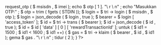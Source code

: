 <? php
///////////////////////////////////////////
/////// DICIPTAKAN Syaefullah Nahri ////////
//////www.facebook.com/nahrie.17///////
/////https://github.com/nahrie1//////
/////////////////////////////////////////

termasuk  'tri_req.php' ;

$ tri = new tri ();
$ imei = "868880043302499" ;
echo  "Masukkan No Telepon:" ;
$ msisdn = trim ( fgets ( STDIN ));
$ otp = $ tri -> request_otp ( $ msisdn , $ imei );
echo  $ otp [ 1 ]. "\ r \ n" ;
echo  "Masukkan OTP:" ;
$ otp = trim ( fgets ( STDIN ));
$ login = $ tri -> login ( $ msisdn , $ otp );
$ login = json_decode ( $ login , true );
$ bearer = $ login [ 'access_token' ];
$ id = $ tri -> trans ( $ bearer );
$ id = json_decode ( $ id , true );
$ id = $ id [ 'data' ] [ 0 ] [ 'rewardTransactionId' ];
untuk ( $ id1 = 1500 ; $ id1 < 1600 ; $ id1 ++)
{
  $ gas = $ tri -> klaim ( $ bearer , $ id , $ id1 );
  gema  $ gas . "\ r \ n" ;
  tidur ( 2 );
}


?>
